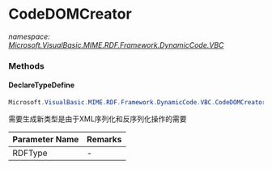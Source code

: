 ﻿# CodeDOMCreator
_namespace: [Microsoft.VisualBasic.MIME.RDF.Framework.DynamicCode.VBC](./index.md)_





### Methods

#### DeclareTypeDefine
```csharp
Microsoft.VisualBasic.MIME.RDF.Framework.DynamicCode.VBC.CodeDOMCreator.DeclareTypeDefine(Microsoft.VisualBasic.MIME.RDF.Serialization.RDFType,System.String)
```
需要生成新类型是由于XML序列化和反序列化操作的需要

|Parameter Name|Remarks|
|--------------|-------|
|RDFType|-|



